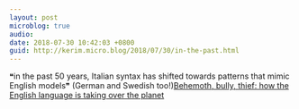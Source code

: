 ```yaml
---
layout: post
microblog: true
audio: 
date: 2018-07-30 10:42:03 +0800
guid: http://kerim.micro.blog/2018/07/30/in-the-past.html
---
```

❝in the past 50 years, Italian syntax has shifted towards patterns that mimic English models❞ (German and Swedish too!)[Behemoth, bully, thief: how the English language is taking over the planet](https://www.theguardian.com/news/2018/jul/27/english-language-global-dominance)
